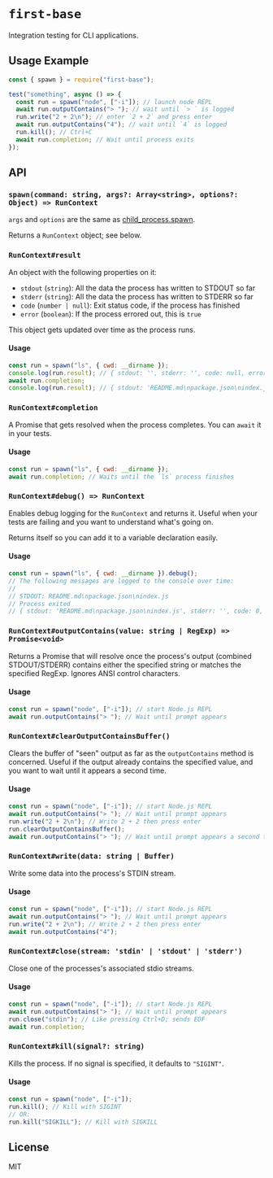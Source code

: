 # `first-base`

Integration testing for CLI applications.

## Usage Example

```js
const { spawn } = require("first-base");

test("something", async () => {
  const run = spawn("node", ["-i"]); // launch node REPL
  await run.outputContains("> "); // wait until `> ` is logged
  run.write("2 + 2\n"); // enter `2 + 2` and press enter
  await run.outputContains("4"); // wait until `4` is logged
  run.kill(); // Ctrl+C
  await run.completion; // Wait until process exits
});
```

## API

### `spawn(command: string, args?: Array<string>, options?: Object) => RunContext`

`args` and `options` are the same as [child_process.spawn](https://nodejs.org/api/child_process.html#child_process_child_process_spawn_command_args_options).

Returns a `RunContext` object; see below.

### `RunContext#result`

An object with the following properties on it:

- `stdout` (`string`): All the data the process has written to STDOUT so far
- `stderr` (`string`): All the data the process has written to STDERR so far
- `code` (`number | null`): Exit status code, if the process has finished
- `error` (`boolean`): If the process errored out, this is `true`

This object gets updated over time as the process runs.

#### Usage

```js
const run = spawn("ls", { cwd: __dirname });
console.log(run.result); // { stdout: '', stderr: '', code: null, error: false }
await run.completion;
console.log(run.result); // { stdout: 'README.md\npackage.json\nindex.js\n', stderr: '', code: 0, error: false }
```

### `RunContext#completion`

A Promise that gets resolved when the process completes. You can `await` it in your tests.

#### Usage

```js
const run = spawn("ls", { cwd: __dirname });
await run.completion; // Waits until the `ls` process finishes
```

### `RunContext#debug() => RunContext`

Enables debug logging for the `RunContext` and returns it. Useful when your tests are failing and you want to understand what's going on.

Returns itself so you can add it to a variable declaration easily.

#### Usage

```js
const run = spawn("ls", { cwd: __dirname }).debug();
// The following messages are logged to the console over time:
//
// STDOUT: README.md\npackage.json\nindex.js
// Process exited
// { stdout: 'README.md\npackage.json\nindex.js', stderr: '', code: 0, error: false }
```

### `RunContext#outputContains(value: string | RegExp) => Promise<void>`

Returns a Promise that will resolve once the process's output (combined STDOUT/STDERR) contains either the specified string or matches the specified RegExp. Ignores ANSI control characters.

#### Usage

```js
const run = spawn("node", ["-i"]); // start Node.js REPL
await run.outputContains("> "); // Wait until prompt appears
```

### `RunContext#clearOutputContainsBuffer()`

Clears the buffer of "seen" output as far as the `outputContains` method is concerned. Useful if the output already contains the specified value, and you want to wait until it appears a second time.

#### Usage

```js
const run = spawn("node", ["-i"]); // start Node.js REPL
await run.outputContains("> "); // Wait until prompt appears
run.write("2 + 2\n"); // Write 2 + 2 then press enter
run.clearOutputContainsBuffer();
await run.outputContains("> "); // Wait until prompt appears a second time. If we hadn't cleared the buffer, this would resolve immediately.
```

### `RunContext#write(data: string | Buffer)`

Write some data into the process's STDIN stream.

#### Usage

```js
const run = spawn("node", ["-i"]); // start Node.js REPL
await run.outputContains("> "); // Wait until prompt appears
run.write("2 + 2\n"); // Write 2 + 2 then press enter
await run.outputContains("4");
```

### `RunContext#close(stream: 'stdin' | 'stdout' | 'stderr')`

Close one of the processes's associated stdio streams.

#### Usage

```js
const run = spawn("node", ["-i"]); // start Node.js REPL
await run.outputContains("> "); // Wait until prompt appears
run.close("stdin"); // Like pressing Ctrl+D; sends EOF
await run.completion;
```

### `RunContext#kill(signal?: string)`

Kills the process. If no signal is specified, it defaults to `"SIGINT"`.

#### Usage

```js
const run = spawn("node", ["-i"]);
run.kill(); // Kill with SIGINT
// OR:
run.kill("SIGKILL"); // Kill with SIGKILL
```

## License

MIT
